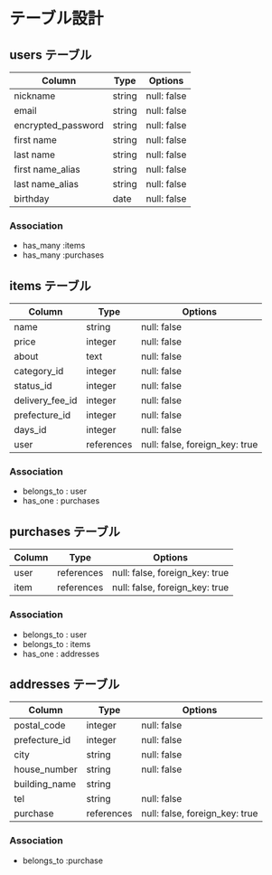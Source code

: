 # テーブル設計

## users テーブル

| Column                           | Type      | Options     |
| -------------------------------- | --------- | ----------- |
| nickname	                       | string    | null: false |
| email	                           | string    | null: false |
| encrypted_password               | string    | null: false |
| first name	                     | string    | null: false |
| last name                        | string    | null: false |
| first name_alias                 | string    | null: false |
| last name_alias                  | string    | null: false |
| birthday                         | date      | null: false |


### Association

- has_many :items
- has_many :purchases


## items テーブル

| Column                   | Type       | Options                        |
| ------------------------ | ---------- | ------------------------------ |
| name                     | string     | null: false                    |
| price                    | integer    | null: false                    |
| about                    | text       | null: false                    |
| category_id              | integer    | null: false                    | 
| status_id                | integer    | null: false                    |
| delivery_fee_id          | integer    | null: false                    |
| prefecture_id            | integer    | null: false                    |
| days_id                  | integer    | null: false                    |    
| user                     | references | null: false, foreign_key: true |  

### Association

- belongs_to : user
- has_one : purchases

## purchases テーブル

| Column                 | Type       | Options                        |
| ---------------------- | ---------- | ------------------------------ |
| user                   | references | null: false, foreign_key: true |  
| item                   | references | null: false, foreign_key: true |  

### Association

- belongs_to : user
- belongs_to : items
- has_one : addresses

## addresses テーブル

| Column                 | Type        | Options                        |
| ---------------------- | ----------- | ------------------------------ |
| postal_code            | integer     | null: false                    |
| prefecture_id          | integer     | null: false                    |
| city                   | string      | null: false                    |
| house_number           | string      | null: false                    |
| building_name          | string      |                                |
| tel                    | string      | null: false                    |  
| purchase               | references  | null: false, foreign_key: true |  

### Association
- belongs_to :purchase

